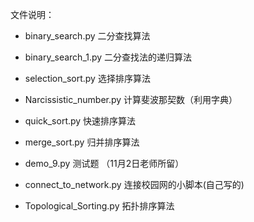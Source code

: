 文件说明：

 - binary_search.py  二分查找算法
 
 - binary_search_1.py  二分查找法的递归算法
 
 - selection_sort.py 选择排序算法
 
 - Narcissistic_number.py 计算斐波那契数（利用字典）
 
 - quick_sort.py 快速排序算法
 
 - merge_sort.py 归并排序算法
 
 - demo_9.py 测试题 （11月2日老师所留）
 
 - connect_to_network.py 连接校园网的小脚本(自己写的)
 
 - Topological_Sorting.py 拓扑排序算法
